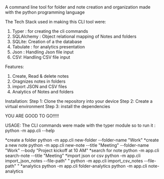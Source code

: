 A command line tool for folder and note creation and organization made with the python programming language 

The Tech Stack used in making this CLI tool were:
1. Typer : for creating the cli commands 
2. SQLAlchemy : Object relational mapping of Notes and folders
3. SQLite: Creation of a the database 
4. Tabulate : for analytics presentation
5. Json : Handling Json file input
6. CSV: Handling CSV file input

Features:
1. Create, Read & delete notes
2. Oragnizes notes in folders 
3. import JSON and CSV files
4. Analytics of Notes and folders

Installation:
Step 1:
Clone the repository into your device 
Step 2:
Create a virtual environment 
Step 3:
install the dependencies 

YOU ARE GOOD TO GO!!!!!

USAGE:
The CLI commands were made with the typer module so to run it :
python -m app.cli --help

*create a folder
  python -m app.cli new-folder --folder-name "Work"
*create a new note 
  python -m app.cli new-note --title "Meeting" --folder-name "Work" --body "Project kickoff at 10 AM"
*search for note 
  python -m app.cli search-note --title "Meeting"
*import json or csv 
  python -m app.cli import_json_notes --file-path"    "
  python -m app.cli import_csv_notes --file-path"    "
*analytics
  python -m app.cli folder-analytics
  python -m app.cli note-analytics

 

